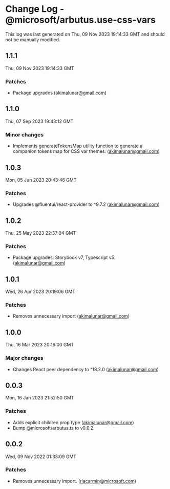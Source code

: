 # Change Log - @microsoft/arbutus.use-css-vars

This log was last generated on Thu, 09 Nov 2023 19:14:33 GMT and should not be manually modified.

<!-- Start content -->

## 1.1.1

Thu, 09 Nov 2023 19:14:33 GMT

### Patches

- Package upgrades (akimalunar@gmail.com)

## 1.1.0

Thu, 07 Sep 2023 19:43:12 GMT

### Minor changes

- Implements generateTokensMap utility function to generate a companion tokens map for CSS var themes. (akimalunar@gmail.com)

## 1.0.3

Mon, 05 Jun 2023 20:43:46 GMT

### Patches

- Upgrades @fluentui/react-provider to ^9.7.2 (akimalunar@gmail.com)

## 1.0.2

Thu, 25 May 2023 22:37:04 GMT

### Patches

- Package upgrades: Storybook v7, Typescript v5. (akimalunar@gmail.com)

## 1.0.1

Wed, 26 Apr 2023 20:19:06 GMT

### Patches

- Removes unnecessary import (akimalunar@gmail.com)

## 1.0.0

Thu, 16 Mar 2023 20:16:00 GMT

### Major changes

- Changes React peer dependency to ^18.2.0 (akimalunar@gmail.com)

## 0.0.3

Mon, 16 Jan 2023 21:52:50 GMT

### Patches

- Adds explicit children prop type (akimalunar@gmail.com)
- Bump @microsoft/arbutus.ts to v0.0.2

## 0.0.2

Wed, 09 Nov 2022 01:33:09 GMT

### Patches

- Removes unnecessary import. (riacarmin@microsoft.com)
